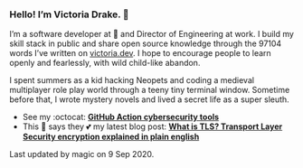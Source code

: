 ### Hello! I’m Victoria Drake. 👋

I’m a software developer at 💜 and Director of Engineering at work. I build my skill stack in public and share open source knowledge through the 97104 words I’ve written on [victoria.dev](https://victoria.dev). I hope to encourage people to learn openly and fearlessly, with wild child-like abandon.

I spent summers as a kid hacking Neopets and coding a medieval multiplayer role play world through a teeny tiny terminal window. Sometime before that, I wrote mystery novels and lived a secret life as a super sleuth.

- See my :octocat: **[GitHub Action cybersecurity tools](https://github.com/search?q=user%3Avictoriadrake+GitHub+Action+security)**
- This 🥑 says they 💕 my latest blog post: **[What is TLS? Transport Layer Security encryption explained in plain english](https://victoria.dev/blog/what-is-tls-transport-layer-security-encryption-explained-in-plain-english/)**

Last updated by magic on 9 Sep 2020.

